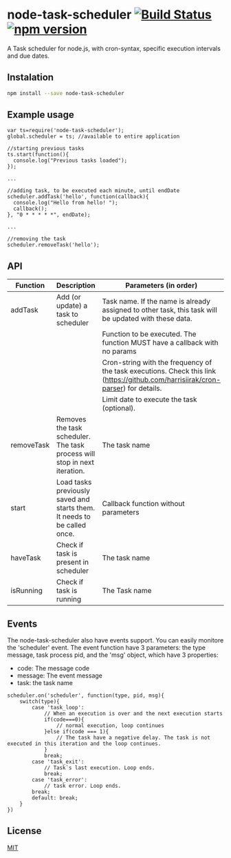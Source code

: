 # node-task-scheduler [![Build Status](https://travis-ci.org/giovanebribeiro/node-task-scheduler.svg?branch=master)](https://travis-ci.org/giovanebribeiro/node-task-scheduler) [![npm version](https://badge.fury.io/js/node-task-scheduler.svg)](http://badge.fury.io/js/node-task-scheduler)

A Task scheduler for node.js, with cron-syntax, specific execution intervals and due dates.

## Instalation
```bash
npm install --save node-task-scheduler
```

## Example usage
```
var ts=require('node-task-scheduler');
global.scheduler = ts; //available to entire application

//starting previous tasks
ts.start(function(){
  console.log("Previous tasks loaded");
});

...

//adding task, to be executed each minute, until endDate
scheduler.addTask('hello', function(callback){
  console.log("Hello from hello! ");
  callback();
}, "0 * * * * *", endDate);

...

//removing the task
scheduler.removeTask('hello');
```

## API
| Function   | Description                                                                | Parameters (in order)                                                                                                            |
|------------|----------------------------------------------------------------------------|----------------------------------------------------------------------------------------------------------------------------------|
| addTask    | Add (or update) a task to scheduler                                        | Task name. If the name is already assigned to other task, this task will be updated with these data.                             |
|            |                                                                            | Function to be executed. The function MUST have a callback with no params                                                        |
|            |                                                                            | Cron-string with the frequency of the task executions. Check this link (https://github.com/harrisiirak/cron-parser) for details. |
|            |                                                                            | Limit date to execute the task (optional).                                                                                       |
| removeTask | Removes the task scheduler.  The task process will stop in next iteration. | The task name                                                                                                                    |
| start      | Load tasks previously saved and starts them. It needs to be called once.   | Callback function without parameters                                                                                             |
| haveTask   | Check if task is present in scheduler                                      | The task name                                                                                                                    |
| isRunning  | Check if task is running                                                   | The Task name                                                                                                                    |

## Events
The node-task-scheduler also have events support. You can easily monitore the 'scheduler' event. The event function have 3 parameters: the type message, task process pid, and the 'msg' object, which have 3 properties:
 
 * code: The message code
 * message: The event message
 * task: the task name

```
scheduler.on('scheduler', function(type, pid, msg){
	switch(type){
		case 'task_loop':
			// When an execution is over and the next execution starts
			if(code===0){
				// normal execution, loop continues
			}else if(code === 1){
				// The task have a negative delay. The task is not executed in this iteration and the loop continues. 
			}
			break;
		case 'task_exit':
			// Task`s last execution. Loop ends.
			break;
		case 'task_error':
			// task error. Loop ends.
		break;
		default: break;
	}
})
```

## License
[MIT](http://opensource.org/licenses/MIT)
